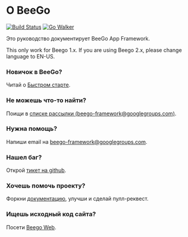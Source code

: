 # О BeeGo

[![Build Status](https://drone.io/github.com/astaxie/beego/status.png)](https://drone.io/github.com/astaxie/beego/latest) [![Go Walker](http://gowalker.org/api/v1/badge)](http://gowalker.org/github.com/astaxie/beego)

Это руководство документирует BeeGo App Framework.

This only work for Beego 1.x. If you are using Beego 2.x, please change language to EN-US.

### Новичок в BeeGo?

Читай о [Быстром старте](quickstart).

### Не можешь что-то найти?

Поищи в [списке рассылки (beego-framework@googlegroups.com)](https://groups.google.com/forum/#!forum/beego-framework).

### Нужна помощь?

Напиши email на [beego-framework@googlegroups.com](mailto:beego-framework@googlegroups.com).

### Нашел баг?

Открой [тикет на github](https://github.com/astaxie/beego/issues).

### Хочешь помочь проекту?

Форкни [документацию](https://github.com/beego/beedoc), улучши и сделай пулл-реквест.

### Ищешь исходный код сайта?

Посети [Beego Web](https://github.com/beego/beeweb).
